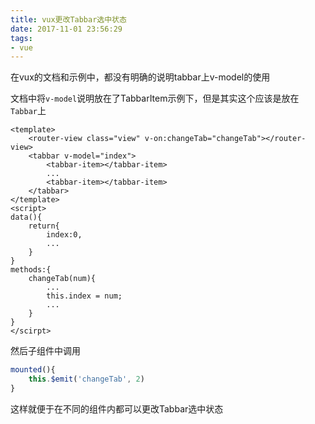 ```yaml
---
title: vux更改Tabbar选中状态
date: 2017-11-01 23:56:29
tags:
- vue
---
```


在vux的文档和示例中，都没有明确的说明tabbar上v-model的使用

文档中将`v-model`说明放在了TabbarItem示例下，但是其实这个应该是放在`Tabbar`上

```
<template>
    <router-view class="view" v-on:changeTab="changeTab"></router-view>
    <tabbar v-model="index">
        <tabbar-item></tabbar-item>
        ...
        <tabbar-item></tabbar-item>
    </tabbar>
</template>
<script>
data(){
    return{
        index:0,
        ...
    }
}
methods:{
    changeTab(num){
        ...
        this.index = num;
        ...
    }
}
</scirpt>
```

然后子组件中调用

```javascript
mounted(){
    this.$emit('changeTab', 2)
}
```

这样就便于在不同的组件内都可以更改Tabbar选中状态

